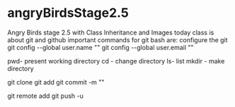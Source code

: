 # angryBirdsStage2.5
Angry Birds stage 2.5 with Class Inheritance and Images
today class is about git and github
important commands for git bash are:
configure the git
git config --global user.name "<name>"
git config --global user.email "<emailid>"

pwd- present working directory
cd - change directory
ls- list
mkdir - make directory

git clone <url>
git add <file name>
git commit -m "<message>"

git remote add <nicname> <url of repository>
git push -u <nicname>
